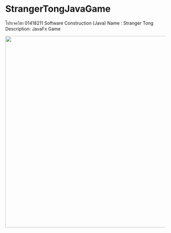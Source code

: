 # StrangerTongJavaGame

โปรเจควิชา 01418211	Software Construction (Java)
Name : Stranger Tong
Description: JavaFx Game


<img src="https://github.com/telio-s/StrangerTongJavaGame/blob/main/src/images/Demo.gif" width="600" />
